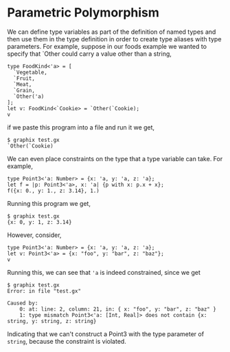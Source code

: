 # Parametric Polymorphism

We can define type variables as part of the definition of named types and then
use them in the type definition in order to create type aliases with type
parameters. For example, suppose in our foods example we wanted to specify that
`Other could carry a value other than a string,

```
type FoodKind<'a> = [
  `Vegetable,
  `Fruit,
  `Meat,
  `Grain,
  `Other('a)
];
let v: FoodKind<`Cookie> = `Other(`Cookie);
v
```

if we paste this program into a file and run it we get,

```
$ graphix test.gx
`Other(`Cookie)
```

We can even place constraints on the type that a type variable can take. For example,

```
type Point3<'a: Number> = {x: 'a, y: 'a, z: 'a};
let f = |p: Point3<'a>, x: 'a| {p with x: p.x + x};
f({x: 0., y: 1., z: 3.14}, 1.)
```

Running this program we get,

```
$ graphix test.gx
{x: 0, y: 1, z: 3.14}
```

However, consider,

```
type Point3<'a: Number> = {x: 'a, y: 'a, z: 'a};
let v: Point3<'a> = {x: "foo", y: "bar", z: "baz"};
v
```

Running this, we can see that `'a` is indeed constrained, since we get

```
$ graphix test.gx
Error: in file "test.gx"

Caused by:
    0: at: line: 2, column: 21, in: { x: "foo", y: "bar", z: "baz" }
    1: type mismatch Point3<'a: [Int, Real]> does not contain {x: string, y: string, z: string}
```

Indicating that we can't construct a Point3 with the type parameter of `string`,
because the constraint is violated.
